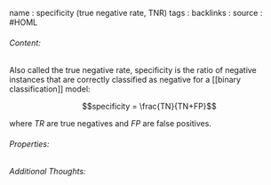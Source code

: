 name : specificity (true negative rate, TNR)
tags : 
backlinks : 
source : #HOML 

###### Content:
Also called the true negative rate, specificity is the ratio of negative instances that are correctly classified as negative for a [[binary classification]] model:

$$specificity = \frac{TN}{TN+FP}$$

where $TR$ are true negatives and $FP$ are false positives.

###### Properties:

###### Additional Thoughts:
